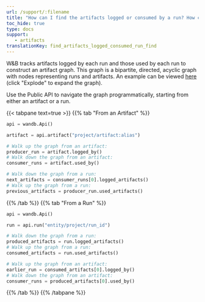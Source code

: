 ```yaml
---
url: /support/:filename
title: "How can I find the artifacts logged or consumed by a run? How can I find the runs that produced or consumed an artifact?"
toc_hide: true
type: docs
support:
   - artifacts
translationKey: find_artifacts_logged_consumed_run_find
---
```

W&B tracks artifacts logged by each run and those used by each run to construct an artifact graph. This graph is a bipartite, directed, acyclic graph with nodes representing runs and artifacts. An example can be viewed [here](https://wandb.ai/shawn/detectron2-11/artifacts/dataset/furniture-small-val/06d5ddd4deeb2a6ebdd5/graph) (click "Explode" to expand the graph).

Use the Public API to navigate the graph programmatically, starting from either an artifact or a run.

{{< tabpane text=true >}}
{{% tab "From an Artifact" %}}

```python
api = wandb.Api()

artifact = api.artifact("project/artifact:alias")

# Walk up the graph from an artifact:
producer_run = artifact.logged_by()
# Walk down the graph from an artifact:
consumer_runs = artifact.used_by()

# Walk down the graph from a run:
next_artifacts = consumer_runs[0].logged_artifacts()
# Walk up the graph from a run:
previous_artifacts = producer_run.used_artifacts()
```

{{% /tab %}}
{{% tab "From a Run" %}}

```python
api = wandb.Api()

run = api.run("entity/project/run_id")

# Walk down the graph from a run:
produced_artifacts = run.logged_artifacts()
# Walk up the graph from a run:
consumed_artifacts = run.used_artifacts()

# Walk up the graph from an artifact:
earlier_run = consumed_artifacts[0].logged_by()
# Walk down the graph from an artifact:
consumer_runs = produced_artifacts[0].used_by()
```

{{% /tab %}}
{{% /tabpane %}}